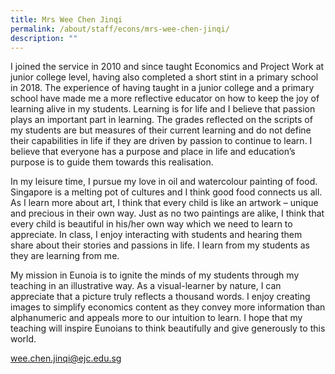 ```yaml
---
title: Mrs Wee Chen Jinqi
permalink: /about/staff/econs/mrs-wee-chen-jinqi/
description: ""
---
```

I joined the service in 2010 and since taught Economics and Project Work at junior college level, having also completed a short stint in a primary school in 2018. The experience of having taught in a junior college and a primary school have made me a more reflective educator on how to keep the joy of learning alive in my students. Learning is for life and I believe that passion plays an important part in learning. The grades reflected on the scripts of my students are but measures of their current learning and do not define their capabilities in life if they are driven by passion to continue to learn. I believe that everyone has a purpose and place in life and education’s purpose is to guide them towards this realisation.

In my leisure time, I pursue my love in oil and watercolour painting of food. Singapore is a melting pot of cultures and I think good food connects us all. As I learn more about art, I think that every child is like an artwork – unique and precious in their own way. Just as no two paintings are alike, I think that every child is beautiful in his/her own way which we need to learn to appreciate. In class, I enjoy interacting with students and hearing them share about their stories and passions in life. I learn from my students as they are learning from me.

My mission in Eunoia is to ignite the minds of my students through my teaching in an illustrative way. As a visual-learner by nature, I can appreciate that a picture truly reflects a thousand words. I enjoy creating images to simplify economics content as they convey more information than alphanumeric and appeals more to our intuition to learn. I hope that my teaching will inspire Eunoians to think beautifully and give generously to this world.

[wee.chen.jinqi@ejc.edu.sg](mailto:wee.chen.jinqi@ejc.edu.sg)